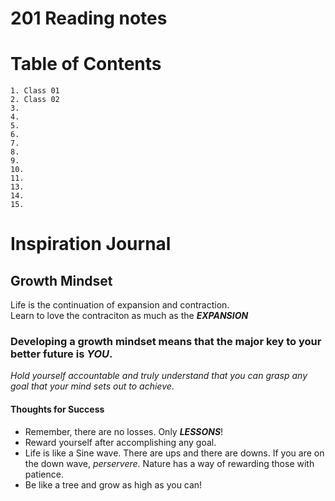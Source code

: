 # 201 Reading notes

# Table of Contents
    1. Class 01 
    2. Class 02
    3.
    4. 
    5. 
    6. 
    7.
    8.
    9.
    10.
    11. 
    13.
    14.
    15.
    
      
# Inspiration Journal

## Growth Mindset
Life is the continuation of expansion and contraction.  
Learn to love the contraciton as much as the ***EXPANSION***  

### Developing a growth mindset means that the major key to your better future is ***YOU***.

*Hold yourself accountable and truly understand that you can grasp any goal that your mind sets out to achieve*.  

#### Thoughts for Success
- Remember, there are no losses. Only ***LESSONS***!
- Reward yourself after accomplishing any goal.
- Life is like a Sine wave. There are ups and there are downs. If you are on the down wave, *perservere*. Nature has a way of rewarding those with patience. 
- Be like a tree and grow as high as you can!



